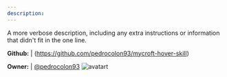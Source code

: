 ```yaml
---
description: 
---
```

A more verbose description, including any extra instructions or
information that didn't fit in the one line.

**Github:** | (https://github.com/pedrocolon93/mycroft-hover-skill)

**Owner:** | [@pedrocolon93](https://github.com/pedrocolon93) ![avatart](https://avatars2.githubusercontent.com/u/5157240?v=4)

